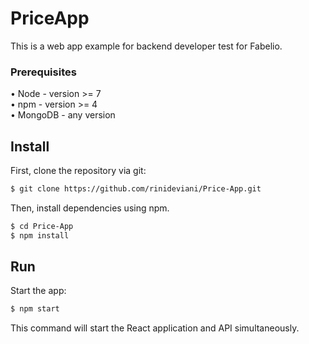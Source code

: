 # PriceApp 

This is a web app example for backend developer test for Fabelio.

 
### Prerequisites
• Node - version >= 7  
• npm - version >= 4  
• MongoDB - any version

## Install

First, clone the repository via git:
```bash
$ git clone https://github.com/rinideviani/Price-App.git
```
Then, install dependencies using npm.
```bash
$ cd Price-App
$ npm install
```
## Run

Start the app:
```bash
$ npm start
```
This command will start the React application and API simultaneously.
 


 

